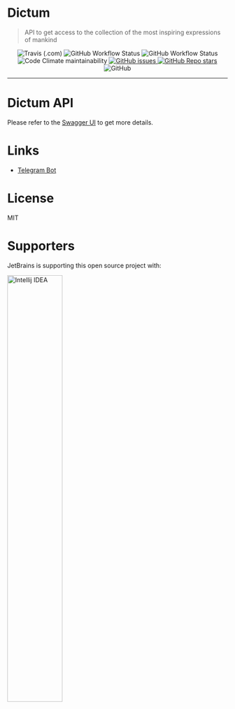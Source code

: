 # Dictum

> API to get access to the collection of the most inspiring expressions of mankind

<div align="center">
  <img alt="Travis (.com)" src="https://img.shields.io/travis/com/fisenkodv/dictum?style=for-the-badge" />

  <img alt="GitHub Workflow Status" src="https://img.shields.io/github/actions/workflow/status/fisenkodv/dictum/api_publish_docker_image.yml?branch=master&style=for-the-badge" />

  <img alt="GitHub Workflow Status" src="https://img.shields.io/github/actions/workflow/status/fisenkodv/dictum/codeql-analysis.yml?branch=master&style=for-the-badge" />

  <img alt="Code Climate maintainability" src="https://img.shields.io/codeclimate/maintainability/fisenkodv/dictum?style=for-the-badge" />

  <a href="https://github.com/fisenkodv/dictum/issues">
    <img alt="GitHub issues" src="https://img.shields.io/github/issues-raw/fisenkodv/dictum?style=for-the-badge" />
  </a>

  <a href="https://github.com/fisenkodv/dictum/stargazers">
    <img alt="GitHub Repo stars" src="https://img.shields.io/github/stars/fisenkodv/dictum?style=for-the-badge" />
  </a>

  <img alt="GitHub" src="https://img.shields.io/github/license/fisenkodv/dictum?style=for-the-badge" />
</div>

---

# Dictum API

Please refer to the [Swagger UI](https://api.fisenko.net/swagger-ui/) to get more details.

# Links

- [Telegram Bot](https://telegram.me/ExpressionsOfMankindBot)

# License

MIT

# Supporters

JetBrains is supporting this open source project with:

<p>
    <a href="https://www.jetbrains.com/idea/">
        <img alt="Intellij IDEA" width="50%" src="https://resources.jetbrains.com/storage/products/company/brand/logos/IntelliJ_IDEA.png">
    </a>
</p>
